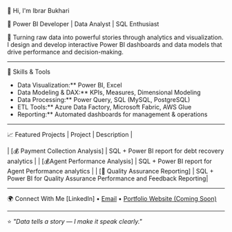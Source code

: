 👋 Hi, I'm Ibrar Bukhari

💼 Power BI Developer | Data Analyst | SQL Enthusiast

🚀 Turning raw data into powerful stories through analytics and visualization.  
I design and develop interactive Power BI dashboards and data models that drive performance and decision-making.

---

🧠 Skills & Tools
- Data Visualization:** Power BI, Excel
- Data Modeling & DAX:** KPIs, Measures, Dimensional Modeling
- Data Processing:** Power Query, SQL (MySQL, PostgreSQL)
- ETL Tools:** Azure Data Factory, Microsoft Fabric, AWS Glue
- Reporting:** Automated dashboards for management & operations

---

📈 Featured Projects
| Project | Description |

| [💰 Payment Collection Analysis] | SQL + Power BI report for debt recovery analytics |
| [💰Agent Performance Analysis] | SQL + Power BI report for Agent Performance analytics |
| [🧹 Quality Assurance Reporting] | SQL + Power BI for Quality Assurance Performance and Feedback Reporting|

---

🌍 Connect With Me
[LinkedIn] • [Email](#) • [Portfolio Website (Coming Soon)](#)

---
⭐ *"Data tells a story — I make it speak clearly."*
